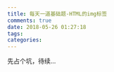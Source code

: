 ```yaml
---
title: 每天一道基础题-HTML的img标签
comments: true
date: 2018-05-26 01:27:18
tags:
categories:
---
```

先占个坑，待续...